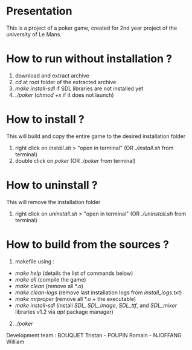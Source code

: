 # Presentation
This is a project of a poker game, created for 2nd year project of the university of Le Mans.

# How to run without installation ?
1) download and extract archive
2) *cd* at root folder of the extracted archive
3) *make install-sdl* if SDL libraries are not installed yet
4) *./poker* (*chmod +x* if it does not launch)
 
# How to install ?
This will build and copy the entire game to the desired installation folder
1) right click on *install.sh* > "open in terminal" (OR *./install.sh* from terminal)
2) double click on *poker* (OR *./poker* from terminal)

# How to uninstall ?
This will remove the installation folder
1) right click on *uninstall.sh* > "open in terminal" (OR *./uninstall.sh* from terminal)

# How to build from the sources ?
1) makefile using :
  - *make help*         (details the list of commands below)
  - *make all*          (compile the game)
  - *make clean*        (remove all \*.o)
  - *make clean-logs*        (remove last installation logs from *install_logs.txt*)
  - *make mrproper*		  (remove all \*.o + the executable)
  - *make install-sdl*  (install *SDL*, *SDL_image*, *SDL_ttf*, and *SDL_mixer* libraries v1.2 via *apt* package manager)
2) *./poker*

Development team : BOUQUET Tristan - POUPIN Romain - NJOFFANG William


